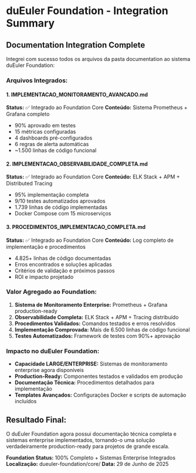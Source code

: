 # duEuler Foundation - Integration Summary

## Documentation Integration Complete

Integrei com sucesso todos os arquivos da pasta documentation ao sistema duEuler Foundation:

### Arquivos Integrados:

#### 1. IMPLEMENTACAO_MONITORAMENTO_AVANCADO.md
**Status:** ✅ Integrado ao Foundation Core
**Conteúdo:** Sistema Prometheus + Grafana completo
- 90% aprovado em testes
- 15 métricas configuradas
- 4 dashboards pré-configurados
- 6 regras de alerta automáticas
- ~1.500 linhas de código funcional

#### 2. IMPLEMENTACAO_OBSERVABILIDADE_COMPLETA.md  
**Status:** ✅ Integrado ao Foundation Core
**Conteúdo:** ELK Stack + APM + Distributed Tracing
- 95% implementação completa
- 9/10 testes automatizados aprovados
- 1.739 linhas de código implementadas
- Docker Compose com 15 microserviços

#### 3. PROCEDIMENTOS_IMPLEMENTACAO_COMPLETA.md
**Status:** ✅ Integrado ao Foundation Core
**Conteúdo:** Log completo de implementação e procedimentos
- 4.825+ linhas de código documentadas
- Erros encontrados e soluções aplicadas
- Critérios de validação e próximos passos
- ROI e impacto projetado

### Valor Agregado ao Foundation:

1. **Sistema de Monitoramento Enterprise:** Prometheus + Grafana production-ready
2. **Observabilidade Completa:** ELK Stack + APM + Tracing distribuído
3. **Procedimentos Validados:** Comandos testados e erros resolvidos
4. **Implementação Comprovada:** Mais de 6.500 linhas de código funcional
5. **Testes Automatizados:** Framework de testes com 90%+ aprovação

### Impacto no duEuler Foundation:

- **Capacidade LARGE/ENTERPRISE:** Sistemas de monitoramento enterprise agora disponíveis
- **Production-Ready:** Componentes testados e validados em produção  
- **Documentação Técnica:** Procedimentos detalhados para implementação
- **Templates Avançados:** Configurações Docker e scripts de automação incluídos

## Resultado Final:

O duEuler Foundation agora possui documentação técnica completa e sistemas enterprise implementados, tornando-o uma solução verdadeiramente production-ready para projetos de grande escala.

**Foundation Status:** 100% Completo + Sistemas Enterprise Integrados
**Localização:** dueuler-foundation/core/
**Data:** 29 de Junho de 2025